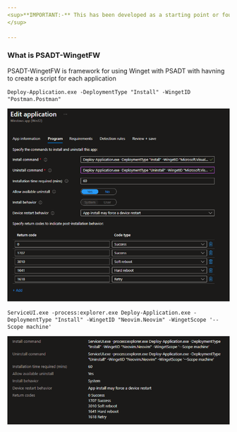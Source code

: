 ```yaml
---
<sup>**IMPORTANT:-** This has been developed as a starting point or foundation and is not necessarily considered "complete". It is being made available to allow learning, development, and knowledge-sharing amongst communities.<br>
</sup>

---
```


### What is PSADT-WingetFW

PSADT-WingetFW is framework for using Winget with PSADT with havning to create a script for each application
```
Deploy-Application.exe -DeploymentType "Install" -WingetID "Postman.Postman"
```

![alt text](https://github.com/kriskristensen3/PSADT-WingetFW/blob/main/Images/exampleInstallCommand01.png?raw=true)
```
ServiceUI.exe -process:explorer.exe Deploy-Application.exe -DeploymentType "Install" -WingetID "Neovim.Neovim" -WingetScope '--Scope machine'
```
![alt text](https://github.com/kriskristensen3/PSADT-WingetFW/blob/main/Images/exampleInstallCommand02.png?raw=true)
